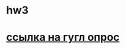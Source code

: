 # hw3
# [ссылка на гугл опрос](https://docs.google.com/forms/d/1IaMx5M4HSWxSQr0oiYuv8tGwbl_tpez8r3Tt6nU5150/edit?usp=sharing)
